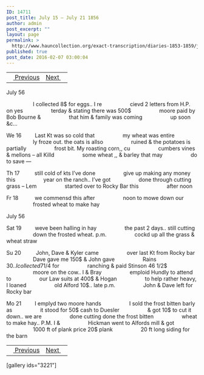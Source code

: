 ```yaml
---
ID: 14711
post_title: July 15 – July 21 1856
author: admin
post_excerpt: ""
layout: page
permalink: >
  http://www.hauncollection.org/exact-transcription/diaries-1853-1859/july-15-july-21-1856/
published: true
post_date: 2016-02-07 03:00:04
---
```

<table style="width: 100%;" align="center">
<tbody>
<tr>
<td><a href="http://www.hauncollection.org/version-2/diaries-1853-1859/july-5-july-15-1856/"><img src="https://lh3.googleusercontent.com/-EFJpxxNiPNw/VqgtWBCZrMI/AAAAAAAAAFU/WfY4lPFWWkg/s800-Ic42/Soeb-Plain-Arrows-8-10px.png" alt="" width="10" height="10" /> Previous</a></td>
<td style="text-align: right;"><a href="http://www.hauncollection.org/version-2/diaries-1853-1859/july-22-july-30-1856/">Next <img src="https://lh3.googleusercontent.com/-67k0cYlpXHw/VqgtWKz1MXI/AAAAAAAAAFU/k9PW_Piyurk/s800-Ic42/Soeb-Plain-Arrows-5-10px.png" alt="" width="10" height="10" /></a></td>
</tr>
</tbody>
</table>
July 56

<span style="margin-left: 70px;">I collected 8$ for eggs.. I re
<span style="margin-left: 70px;">cievd 2 letters from H.P. on yes
<span style="margin-left: 70px;">terday &amp; stating there was 500$
<span style="margin-left: 70px;">moore paid by Bob Bourne &amp;
<span style="margin-left: 70px;">that him &amp; family was coming
<span style="margin-left: 70px;">up soon &amp;c…</span></span></span></span></span></span>

We 16         Last Kt was so cold that
<span style="margin-left: 70px;">my wheat was entire
<span style="margin-left: 70px;">ly froze out. the oats is allso
<span style="margin-left: 70px;">ruined &amp; the potatoes is partially
<span style="margin-left: 70px;">frost bit. My roasting corn,, cu
<span style="margin-left: 70px;">cumbers vines &amp; mellons – all Killd
<span style="margin-left: 70px;">some wheat ,, &amp; barley that may
<span style="margin-left: 70px;">do to save —</span></span></span></span></span></span></span>

Th 17          still cold of kts I’ve done
<span style="margin-left: 70px;">give up making any money this
<span style="margin-left: 70px;">year on the ranch.. I’ve got
<span style="margin-left: 70px;">done through cutting grass – Lem
<span style="margin-left: 70px;">started over to Rocky Bar this
<span style="margin-left: 70px;">after noon</span></span></span></span></span>

Fr 18           we commensd this after
<span style="margin-left: 70px;">noon to mowe down our
<span style="margin-left: 70px;">frosted wheat to make hay</span></span>

July 56

Sat 19         weve been halling in hay
<span style="margin-left: 70px;">the past 2 days.. still cutting
<span style="margin-left: 70px;">down the frosted wheat. p.m.
<span style="margin-left: 70px;">cockd up all the grass &amp; wheat straw</span></span></span>

Su 20          John, Dave &amp; Kyler came
<span style="margin-left: 70px;">over last Kt from Rocky bar
<span style="margin-left: 70px;">Dave gave me 150$ &amp; John gave
<span style="margin-left: 70px;">Rains 30$.. I collected 7 1/4$ for
<span style="margin-left: 70px;">ranching &amp; paid Stinson 46 1/2$
<span style="margin-left: 70px;">moore on the cow.. I &amp; Bray
<span style="margin-left: 70px;">emploid Hundly to attend to
<span style="margin-left: 70px;">our Law suits at 400$ &amp; Hogan
<span style="margin-left: 70px;">to help rather heavy, I loaned
<span style="margin-left: 70px;">old Alford 10$.. late p.m.
<span style="margin-left: 70px;">John &amp; Dave left for Rocky bar</span></span></span></span></span></span></span></span></span></span>

Mo 21         I emplyd two moore hands
<span style="margin-left: 70px;">I sold the frost bitten barly as
<span style="margin-left: 70px;">it stood for 50$ cash to Duesler
<span style="margin-left: 70px;">&amp; got 10$ to cut it down.. we are
<span style="margin-left: 70px;">done cutting done the frost bitten
<span style="margin-left: 70px;">wheat to make hay.. P.M. I &amp;
<span style="margin-left: 70px;">Hickman went to Alfords mill &amp; got
<span style="margin-left: 70px;">1000 ft of plank price 20$ plank
<span style="margin-left: 70px;">20 ft long siding for the barn</span></span></span></span></span></span></span></span>
<table style="width: 100%;" align="center">
<tbody>
<tr>
<td><a href="http://www.hauncollection.org/version-2/diaries-1853-1859/july-5-july-15-1856/"><img src="https://lh3.googleusercontent.com/-EFJpxxNiPNw/VqgtWBCZrMI/AAAAAAAAAFU/WfY4lPFWWkg/s800-Ic42/Soeb-Plain-Arrows-8-10px.png" alt="" width="10" height="10" /> Previous</a></td>
<td style="text-align: right;"><a href="http://www.hauncollection.org/version-2/diaries-1853-1859/july-22-july-30-1856/">Next <img src="https://lh3.googleusercontent.com/-67k0cYlpXHw/VqgtWKz1MXI/AAAAAAAAAFU/k9PW_Piyurk/s800-Ic42/Soeb-Plain-Arrows-5-10px.png" alt="" width="10" height="10" /></a></td>
</tr>
</tbody>
</table>
[gallery ids="3221"]